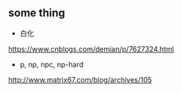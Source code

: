 ## some thing

+ 白化

https://www.cnblogs.com/demian/p/7627324.html

+ p, np, npc, np-hard

http://www.matrix67.com/blog/archives/105

